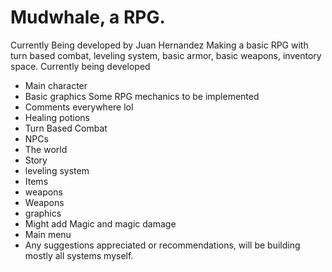 # Mudwhale, a RPG.
Currently Being developed by Juan Hernandez
Making a basic RPG with turn based combat, leveling system, basic armor, basic weapons, inventory space.
Currently being developed
* Main character
* Basic graphics 
Some RPG mechanics to be implemented
* Comments everywhere lol
* Healing potions
* Turn Based Combat
* NPCs
* The world
* Story
* leveling system
* Items
* weapons
* Weapons
* graphics
* Might add Magic and magic damage
* Main menu
* Any suggestions appreciated or recommendations, will be building mostly all systems myself.
